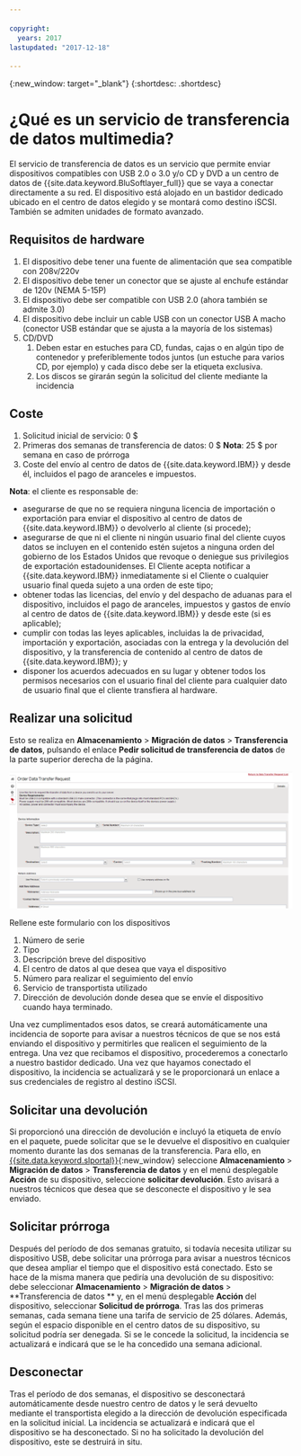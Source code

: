 ```yaml
---

copyright:
  years: 2017
lastupdated: "2017-12-18"

---
```

{:new_window: target="_blank"}
{:shortdesc: .shortdesc}

# ¿Qué es un servicio de transferencia de datos multimedia?
 
El servicio de transferencia de datos es un servicio que permite enviar dispositivos compatibles con USB 2.0 o 3.0 y/o CD y DVD a un centro de datos de {{site.data.keyword.BluSoftlayer_full}} que se vaya a conectar directamente a su red. El dispositivo está alojado en un bastidor dedicado ubicado en el centro de datos elegido y se montará como destino iSCSI. También se admiten unidades de formato avanzado.

## Requisitos de hardware
1.    El dispositivo debe tener una fuente de alimentación que sea compatible con 208v/220v
2.    El dispositivo debe tener un conector que se ajuste al enchufe estándar de 120v (NEMA 5-15P)
3.    El dispositivo debe ser compatible con USB 2.0 (ahora también se admite 3.0)
4.    El dispositivo debe incluir un cable USB con un conector USB A macho (conector USB estándar que se ajusta a la mayoría de los sistemas)
5.    CD/DVD
      1.    Deben estar en estuches para CD, fundas, cajas o en algún tipo de contenedor y preferiblemente todos juntos (un estuche para varios CD, por ejemplo) y cada disco debe ser la etiqueta exclusiva.
      2.    Los discos se girarán según la solicitud del cliente mediante la incidencia

## Coste
1.    Solicitud inicial de servicio: 0 $
2.    Primeras dos semanas de transferencia de datos: 0 $
      **Nota**: 25 $ por semana en caso de prórroga
3.    Coste del envío al centro de datos de {{site.data.keyword.IBM}} y desde él, incluidos el pago de aranceles e impuestos.

**Nota**: el cliente es responsable de:  
- asegurarse de que no se requiera ninguna licencia de importación o exportación para enviar el dispositivo al centro de datos de {{site.data.keyword.IBM}} o devolverlo al cliente (si procede); 
- asegurarse de que ni el cliente ni ningún usuario final del cliente cuyos datos se incluyen en el contenido estén sujetos a ninguna orden del gobierno de los Estados Unidos que revoque o deniegue sus privilegios de exportación estadounidenses. El Cliente acepta notificar a {{site.data.keyword.IBM}} inmediatamente si el Cliente o cualquier usuario final queda sujeto a una orden de este tipo;  
- obtener todas las licencias, del envío y del despacho de aduanas para el dispositivo, incluidos el pago de aranceles, impuestos y gastos de envío al centro de datos de {{site.data.keyword.IBM}} y desde este (si es aplicable);   
- cumplir con todas las leyes aplicables, incluidas la de privacidad, importación y exportación, asociadas con la entrega y la devolución del dispositivo, y la transferencia de contenido al centro de datos de {{site.data.keyword.IBM}}; y 
- disponer los acuerdos adecuados en su lugar y obtener todos los permisos necesarios con el usuario final del cliente para cualquier dato de usuario final que el cliente transfiera al hardware.

## Realizar una solicitud
Esto se realiza en **Almacenamiento** > **Migración de datos** > **Transferencia de datos**, pulsando el enlace **Pedir solicitud de transferencia de datos** de la parte superior derecha de la página.

![Realización de una solicitud de transferencia de datos](/images/DTS.png)
 

Rellene este formulario con los dispositivos
1. Número de serie
2. Tipo
3. Descripción breve del dispositivo
4. El centro de datos al que desea que vaya el dispositivo
5. Número para realizar el seguimiento del envío
6. Servicio de transportista utilizado
7. Dirección de devolución donde desea que se envíe el dispositivo cuando haya terminado.

Una vez cumplimentados esos datos, se creará automáticamente una incidencia de soporte para avisar a nuestros técnicos de que se nos está enviando el dispositivo y permitirles que realicen el seguimiento de la entrega.  Una vez que recibamos el dispositivo, procederemos a conectarlo a nuestro bastidor dedicado.  Una vez que hayamos conectado el dispositivo, la incidencia se actualizará y se le proporcionará un enlace a sus credenciales de registro al destino iSCSI.

## Solicitar una devolución
Si proporcionó una dirección de devolución e incluyó la etiqueta de envío en el paquete, puede solicitar que se le devuelve el dispositivo en cualquier momento durante las dos semanas de la transferencia. Para ello, en [{{site.data.keyword.slportal}}](https://control.softlayer.com/){:new_window} seleccione **Almacenamiento** > **Migración de datos** > **Transferencia de datos** y en el menú desplegable **Acción** de su dispositivo, seleccione **solicitar devolución**. Esto avisará a nuestros técnicos que desea que se desconecte el dispositivo y le sea enviado.

## Solicitar prórroga
Después del período de dos semanas gratuito, si todavía necesita utilizar su dispositivo USB, debe solicitar una prórroga para avisar a nuestros técnicos que desea ampliar el tiempo que el dispositivo está conectado.  Esto se hace de la misma manera que pediría una devolución de su dispositivo: debe seleccionar **Almacenamiento** > **Migración de datos** > **Transferencia de datos ** y, en el menú desplegable **Acción** del dispositivo, seleccionar **Solicitud de prórroga**.  Tras las dos primeras semanas, cada semana tiene una tarifa de servicio de 25 dólares.  Además, según el espacio disponible en el centro datos de su dispositivo, su solicitud podría ser denegada.  Si se le concede la solicitud, la incidencia se actualizará e indicará que se le ha concedido una semana adicional.

## Desconectar
Tras el período de dos semanas, el dispositivo se desconectará automáticamente desde nuestro centro de datos y le será devuelto mediante el transportista elegido a la dirección de devolución especificada en la solicitud inicial. La incidencia se actualizará e indicará que el dispositivo se ha desconectado. Si no ha solicitado la devolución del dispositivo, este se destruirá in situ.
